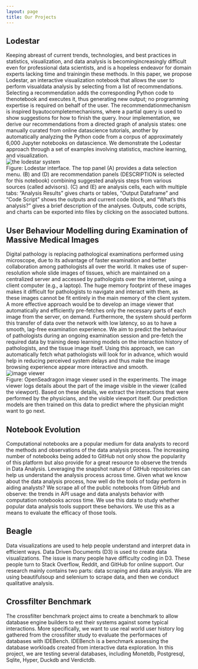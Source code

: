 ```yaml
---
layout: page
title: Our Projects
---
```

<div class="project-items">
    <div class="project-item">
        <div class="project-item-des">
            <h2 class="project-name">Lodestar</h2>
            Keeping abreast of current trends, technologies, and best practices in statistics, visualization, and data analysis is becomingincreasingly difficult even for professional data scientists, and is a hopeless endeavor for domain experts lacking time and trainingin these methods.  In this paper, we propose Lodestar, an interactive visualization notebook that allows the user to perform visualdata analysis by selecting from a list of recommendations. Selecting a recommendation adds the corresponding Python code to thenotebook and executes it, thus generating new output; no programming expertise is required on behalf of the user. The recommendationmechanism is inspired byautocompletemechanisms, where a partial query is used to show suggestions for how to finish the query. Inour implementation, we derive our recommendations from a directed graph of analysis states: one manually curated from online datascience tutorials, another by automatically analyzing the Python code from a corpus of approximately 6,000 Jupyter notebooks on datascience. We demonstrate the Lodestar approach through a set of examples involving statistics, machine learning, and visualization.
        </div>
        <img class="project-item-img" src="{{site.baseurl}}/public/lodestarintro.PNG" alt="the lodestar system"/>
        <div class="caption"> Figure: Lodestar interface. The top panel (A) provides a data selection menu. (B) and (D) are recommendation panels (DESCRIPTION is selected for this notebook) combining suggested analysis steps from various sources (called advisors). (C) and (E) are analysis cells, each with multiple tabs: “Analysis Results” gives charts or tables, “Output Dataframe” and “Code Script” shows the outputs and current code block, and “What’s this analysis?” gives a brief description of the analyses. Outputs, code scripts, and charts can be exported into files by clicking on the associated buttons.
        </div>
    </div>
</div>

<div class="project-items">
    <div class="project-item">
        <div class="project-item-des">
            <h2>User Behaviour Modelling during Examination of Massive Medical Images</h2>
            Digital pathology is replacing pathological examinations performed using microscope, due to its advantage of faster examination and better collaboration among pathologists all over the world. It makes use of super-resolution whole slide images of tissues, which are maintained on a centralized server and accessed by pathologists over the internet, using a client computer (e.g., a laptop). The huge memory footprint of these images makes it difficult for pathologists to navigate and interact with them, as these images cannot be fit entirely in the main memory of the client system. A more effective approach would be to develop an image viewer that automatically and efficiently pre-fetches only the necessary parts of each image from the server, on demand. Furthermore, the system should perform this transfer of data over the network with low latency, so as to have a smooth, lag-free examination experience. We aim to predict the behaviour of pathologists during an ongoing examination session and pre-fetch the required data by training deep learning models on the interaction history of pathologists, and the tissue image itself. Using this approach, we can automatically fetch what pathologists will look for in advance, which would help in reducing perceived system delays and thus make the image browsing experience appear more interactive and smooth.
        </div>
        <img class="project-item-img" src="{{site.baseurl}}/public/openSeadragonUI.PNG" alt="image viewer"/>
        <div class="caption"> Figure: OpenSeadragon image viewer used in the experiments. The image viewer logs details about the part of the image visible in the viewer (called the viewport). Based on these details, we extract the interactions that were performed by the physicians, and the visible viewport itself. Our prediction models are then trained on this data to predict where the physician might want to go next.
        </div>
    </div>
</div>

<div class="project-items">
    <div class="project-item">
        <div class="project-item-des">
            <h2 class="project-name">Notebook Evolution</h2>
            Computational notebooks are a popular medium for data analysts to record the methods and observations of the data analysis process. The increasing number of notebooks being added to GitHub not only show the popularity of this platform but also provide for a great resource to observe the trends in Data Analysis. Leveraging the snapshot nature of GitHub repositories can help us understand the analysis process across time. Given what we know about the data analysis process, how well do the tools of today perform in aiding analysts? We scrape all of the public notebooks from GitHub and observe: the trends in API usage and data analysts behavior with computation notebooks across time. We use this data to study whether popular data analysis tools support these behaviors. We use this as a means to evaluate the efficacy of those tools.
        </div>
    </div>
</div>

<div class="project-items">
    <div class="project-item">
        <div class="project-item-des">
            <h2 class="project-name">Beagle</h2>
            Data visualizations are used to help people understand and interpret data in efficient ways. Data Driven Documents (D3) is used to create data visualizations. The issue is many people have difficulty coding in D3. These people turn to Stack Overflow, Reddit, and GitHub for online support. Our research mainly contains two parts: data scraping and data analysis. We are using beautifulsoup and selenium to scrape data, and then we conduct qualitative analysis.
        </div>
    </div>
</div>

<div class="project-items">
    <div class="project-item">
        <div class="project-item-des">
            <h2 class="project-name">Crossfilter Benchmark</h2>
			The crossfilter benchmark project aims to create a benchmark to allow database engine builders to est their systems against some typical interactions. More specifically, we want to use real world user history log gathered from the crossfilter study to evaluate the performaces of databases with IDEBench. IDEBench is a benchmark assessing the database workloads created from interactive data exploration. In this project, we are testing several databases, including Monetdb, Postgresql, Sqlite, Hyper, Duckdb and Verdictdb.
        </div>
    </div>
</div>